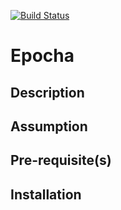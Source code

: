 [![Build Status](https://travis-ci.org/graemeo/epocha.svg?branch=master)](https://travis-ci.org/graemeo/epocha)

# Epocha

## Description

## Assumption

## Pre-requisite(s)

## Installation
